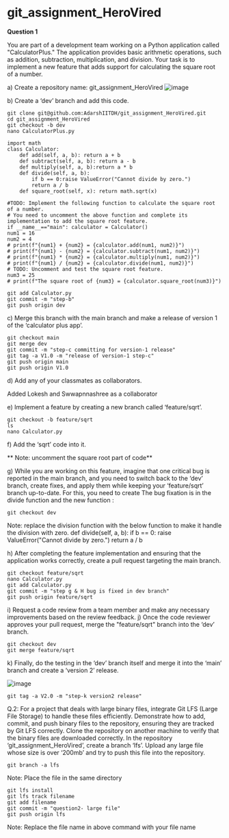 # git_assignment_HeroVired
**Question 1**

You are part of a development team working on a Python application called "CalculatorPlus." The application provides basic arithmetic operations, such as addition, subtraction, multiplication, and division. Your task is to implement a new feature that adds support for calculating the square root of a number.

a) Create a repository name: git_assignment_HeroVired
![image](https://github.com/AdarshIITDH/git_assignment_HeroVired/assets/60352729/54d0043b-be8a-4a28-a499-74e6cc2262c8)

b) Create a ‘dev’ branch and add this code.
```
git clone git@github.com:AdarshIITDH/git_assignment_HeroVired.git
cd git_assignment_HeroVired
git checkout -b dev
nano CalculatorPlus.py
```
```
import math 
class Calculator:
	def add(self, a, b): return a + b
	def subtract(self, a, b): return a - b
	def multiply(self, a, b):return a * b
	def divide(self, a, b): 
		if b == 0:raise ValueError("Cannot divide by zero.") 
		return a / b
	def square_root(self, x): return math.sqrt(x)

#TODO: Implement the following function to calculate the square root of a number.
# You need to uncomment the above function and complete its implementation to add the square root feature.
if __name__=="main": calculator = Calculator()
num1 = 16
num2 = 4
# print(f"{num1} + {num2} = {calculator.add(num1, num2)}") 
# print(f"{num1} - {num2} = {calculator.subtract(num1, num2)}") 
# print(f"{num1} * {num2} = {calculator.multiply(num1, num2)}") 
# print(f"{num1} / {num2} = {calculator.divide(num1, num2)}")
# TODO: Uncomment and test the square root feature. 
num3 = 25
# print(f"The square root of {num3} = {calculator.square_root(num3)}")
```
	git add Calculator.py
 	git commit -m "step-b"
  	git push origin dev

c) Merge this branch with the main branch and make a release of version 1 of the ‘calculator plus app’.

	git checkout main
	git merge dev
	git commit -m "step-c committing for version-1 release"
	git tag -a V1.0 -m "release of version-1 step-c"
	git push origin main
	git push origin V1.0	
d) Add any of your classmates as collaborators.

Added Lokesh and Swwapnnashree as a collaborator

e) Implement a feature by creating a new branch called ‘feature/sqrt’.

	git checkout -b feature/sqrt
 	ls
  	nano Calculator.py
   
f) Add the ‘sqrt’ code into it.

** Note: uncomment the square root part of code**

g) While you are working on this feature, imagine that one critical bug is reported in the main branch, and you need to switch back to the ‘dev’ branch, create fixes, and apply them while keeping your ‘feature/sqrt’ branch up-to-date. For this, you need to create
The bug fixation is in the divide function and the new function :

	git checkout dev
Note: replace the division function with the below function to make it handle the division with zero.
def divide(self, a, b): if b == 0: raise ValueError("Cannot divide by zero.") return a / b

h) After completing the feature implementation and ensuring that the application works correctly, create a pull request targeting the main branch.

	git checkout feature/sqrt
	nano Calculator.py
	git add Calculator.py
	git commit -m "step g & H bug is fixed in dev branch"
	git push origin feature/sqrt

i) Request a code review from a team member and make any necessary improvements based on the review feedback.
j) Once the code reviewer approves your pull request, merge the "feature/sqrt" branch into the ‘dev’ branch.

	git checkout dev
	git merge feature/sqrt

k) Finally, do the testing in the ‘dev’ branch itself and merge it into the ‘main’ branch and create a ‘version 2’ release.

![image](https://github.com/AdarshIITDH/git_assignment_HeroVired/assets/60352729/c41aa5c0-9e5d-4e77-8b7e-488a7dc893f8)

	git tag -a V2.0 -m "step-k version2 release"


Q.2: For a project that deals with large binary files, integrate Git LFS (Large File Storage) to handle these files efficiently. Demonstrate how to add, commit, and push binary files to the repository, ensuring they are tracked by Git LFS correctly. Clone the repository on another machine to verify that the binary files are downloaded correctly. In the repository ‘git_assignment_HeroVired’, create a branch ‘lfs’. Upload any large file whose size is over ‘200mb’ and try to push this file into the repository.

	git branch -a lfs
Note: Place the file in the same directory

	git lfs install
	git lfs track filename
	git add filename
	git commit -m "question2- large file"
	git push origin lfs
Note: Replace the file name in above command with your file name










